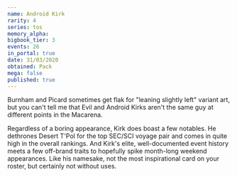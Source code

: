 ```yaml
---
name: Android Kirk
rarity: 4
series: tos
memory_alpha:
bigbook_tier: 3
events: 26
in_portal: true
date: 31/03/2020
obtained: Pack
mega: false
published: true
---
```


Burnham and Picard sometimes get flak for "leaning slightly left" variant art, but you can't tell me that Evil and Android Kirks aren't the same guy at different points in the Macarena.

Regardless of a boring appearance, Kirk does boast a few notables. He dethrones Desert T'Pol for the top SEC/SCI voyage pair and comes in quite high in the overall rankings. And Kirk's elite, well-documented event history meets a few off-brand traits to hopefully spike month-long weekend appearances. Like his namesake, not the most inspirational card on your roster, but certainly not without uses.
